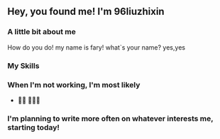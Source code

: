 ## Hey, you found me! I'm 96liuzhixin

### A little bit about me
How do you do!
my name is fary!
what`s your name?
yes,yes

### My Skills



### When I'm not working, I'm most likely 
- 👨‍🍳   🍜🍚🍖

### I'm planning to write more often on whatever interests me, starting today!
